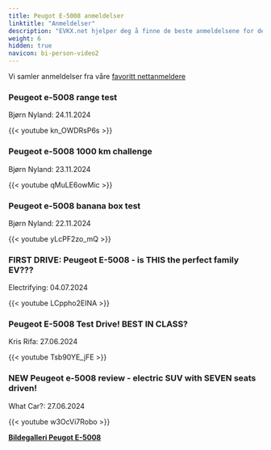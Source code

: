 ```yaml
---
title: Peugot E-5008 anmeldelser
linktitle: "Anmeldelser"
description: "EVKX.net hjelper deg å finne de beste anmeldelsene for denne modellen."
weight: 6
hidden: true
navicon: bi-person-video2
---
```

Vi samler anmeldelser fra våre [favoritt nettanmeldere](../../../../../guides/evreviewers/)

<div class="container text-center shadow p-2 pe-4 mb-5 bg-body-tertiary rounded border">
<h3>Peugeot e-5008 range test</h3>
<p>Bjørn Nyland: 24.11.2024</p>

{{< youtube kn_OWDRsP6s >}}

</div>
<div class="container text-center shadow p-2 pe-4 mb-5 bg-body-tertiary rounded border">
<h3>Peugeot e-5008 1000 km challenge</h3>
<p>Bjørn Nyland: 23.11.2024</p>

{{< youtube qMuLE6owMic >}}

</div>
<div class="container text-center shadow p-2 pe-4 mb-5 bg-body-tertiary rounded border">
<h3>Peugeot e-5008 banana box test</h3>
<p>Bjørn Nyland: 22.11.2024</p>

{{< youtube yLcPF2zo_mQ >}}

</div>
<div class="container text-center shadow p-2 pe-4 mb-5 bg-body-tertiary rounded border">
<h3>FIRST DRIVE: Peugeot E-5008 - is THIS the perfect family EV???</h3>
<p>Electrifying: 04.07.2024</p>

{{< youtube LCppho2EINA >}}

</div>
<div class="container text-center shadow p-2 pe-4 mb-5 bg-body-tertiary rounded border">
<h3>Peugeot E-5008 Test Drive! BEST IN CLASS?</h3>
<p>Kris Rifa: 27.06.2024</p>

{{< youtube Tsb90YE_jFE >}}

</div>
<div class="container text-center shadow p-2 pe-4 mb-5 bg-body-tertiary rounded border">
<h3>NEW Peugeot e-5008 review - electric SUV with SEVEN seats driven!</h3>
<p>What Car?: 27.06.2024</p>

{{< youtube w3OcVi7Robo >}}

</div>
<div class="mt-3 mb-3">
<a href="../gallery/" class="text-decoration-none text-black">
<strong><i class="bi-arrow-left"></i>Bildegalleri  </strong>
</a>
<a href="../" class="text-decoration-none text-black float-end">
<strong>Peugot E-5008 <i class="bi-arrow-right"></i></strong>
</a>
</div>
